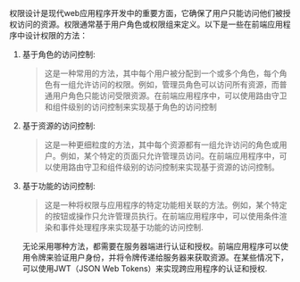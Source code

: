 权限设计是现代web应用程序开发中的重要方面，它确保了用户只能访问他们被授权访问的资源。权限通常基于用户角色或权限组来定义。以下是一些在前端应用程序中设计权限的方法：

1. 基于角色的访问控制: 
   > 这是一种常用的方法，其中每个用户被分配到一个或多个角色，每个角色有一组允许访问的权限。例如，管理员角色可以访问所有资源，而普通用户角色只能访问受限资源。在前端应用程序中，可以使用路由守卫和组件级别的访问控制来实现基于角色的访问控制

2. 基于资源的访问控制:
   > 这是一种更细粒度的方法，其中每个资源都有一组允许访问的角色或用户。例如，某个特定的页面只允许管理员访问。在前端应用程序中，可以使用路由守卫和组件级别的访问控制来实现基于资源的访问控制。

3. 基于功能的访问控制:
   > 这是一种将权限与应用程序的特定功能相关联的方法。例如，某个特定的按钮或操作只允许管理员执行。在前端应用程序中，可以使用条件渲染和事件处理程序来实现基于功能的访问控制.

   无论采用哪种方法，都需要在服务器端进行认证和授权。前端应用程序可以使用令牌来验证用户身份，并将令牌传递给服务器来获取资源。在某些情况下，可以使用JWT（JSON Web Tokens）来实现跨应用程序的认证和授权.